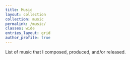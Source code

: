 ```yaml
---
title: Music
layout: collection
collection: music
permalink: /music/
classes: wide
entries_layout: grid
author_profile: true
---
```


List of music that I composed, produced, and/or released.
